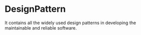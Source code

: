 # DesignPattern

It contains all the widely used design patterns in developing the maintainable and reliable software.
